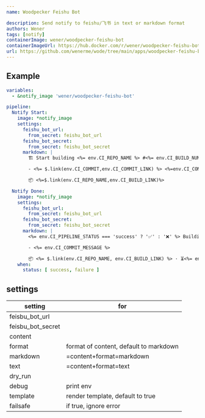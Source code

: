 ```yaml
---
name: Woodpecker Feishu Bot

description: Send notify to feishu/飞书 in text or markdown format
authors: Wener
tags: [notify]
containerImage: wener/woodpecker-feishu-bot
containerImageUrl: https://hub.docker.com/r/wener/woodpecker-feishu-bot
url: https://github.com/wenerme/wode/tree/main/apps/woodpecker-feishu-bot
---
```


## Example

```yaml
variables:
  - &notify_image 'wener/woodpecker-feishu-bot'

pipeline:
  Notify Start:
    image: *notify_image
    settings:
      feishu_bot_url:
        from_secret: feishu_bot_url
      feishu_bot_secret:
        from_secret: feishu_bot_secret
      markdown: |
        🏗️ Start building <%= env.CI_REPO_NAME %> #<%= env.CI_BUILD_NUMBER %>

        - <%= $.link(env.CI_COMMIT,env.CI_COMMIT_LINK) %> <%=env.CI_COMMIT_MESSAGE.replaceAll(/\n/g,';')%>

        📦️ <%=$.link(env.CI_REPO_NAME,env.CI_BUILD_LINK)%>

  Notify Done:
    image: *notify_image
    settings:
      feishu_bot_url:
        from_secret: feishu_bot_url
      feishu_bot_secret:
        from_secret: feishu_bot_secret
      markdown: |
        <%= env.CI_PIPELINE_STATUS === 'success' ? '✅' : '❌' %> Building complete <%= env.CI_REPO_NAME %> #<%= env.CI_BUILD_NUMBER %>

        - <%= env.CI_COMMIT_MESSAGE %>

        📦️ <%= $.link(env.CI_REPO_NAME, env.CI_BUILD_LINK) %> · ⏳<%= env.CI_PIPELINE_FINISHED - env.CI_PIPELINE_STARTED %>
    when:
      status: [ success, failure ]
```

## settings

| setting           | for                                    |
|-------------------|----------------------------------------|
| feisbu_bot_url    |                                        |
| feisbu_bot_secret |                                        |
| content           |                                        |
| format            | format of content, default to markdown |
| markdown          | =content+format=markdown               |
| text              | =content+format=text                   |
| dry_run           |                                        |
| debug             | print env                              |
| template          | render template, default to true       |
| failsafe          | if true, ignore error                  |

